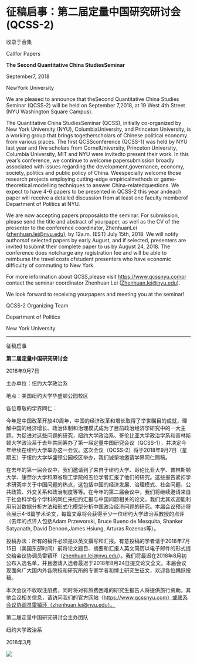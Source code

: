 # 征稿启事：第二届定量中国研究研讨会(QCSS-2)


收录于合集

Callfor Papers

 **The Second Quantitative China StudiesSeminar**

September7, 2018

NewYork University

  

  

We are pleased to announce that theSecond Quantitative China Studies Seminar
(QCSS-2) will be held on September 7,2018, at 19 West 4th Street (NYU
Washington Square Campus).

The Quantitative China StudiesSeminar (QCSS), initially co-organized by New
York University (NYU), ColumbiaUniversity, and Princeton University, is a
working group that brings togetherscholars of Chinese political economy from
various places. The first QCSSconference (QCSS-1) was held by NYU last year
and five scholars from CornelUniversity, Princeton University, Columbia
University, MIT and NYU were invitedto present their work. In this year’s
conference, we continue to welcome papersubmission broadly associated with
issues regarding the development,governance, economy, society, politics and
public policy of China. Weespecially welcome those research projects employing
cutting-edge empiricalmethods or game-theoretical modelling techniques to
answer China-relatedquestions. We expect to have 4-6 papers to be presented in
QCSS-2 this year andeach paper will receive a detailed discussion from at
least one faculty memberof Department of Politics at NYU.

We are now accepting papers proposalsto the seminar. For submission, please
send the title and abstract of yourpaper, as well as the CV of the presenter
to the conference coordinator, ZhenhuanLei (zhenhuan.lei@nyu.edu), by 12a.m.
(EST) July 15th, 2018. We will notify authorsof selected papers by early
August, and if selected, presenters are invited tosubmit their complete paper
to us by August 24, 2018. The conference does notcharge any registration fee
and will be able to reimburse the travel costs ofstudent presenters who have
economic difficulty of commuting to New York.

For more information about QCSS,please visit https://www.qcssnyu.comor contact
the seminar coordinator Zhenhuan Lei (Zhenhuan.lei@nyu.edu).

We look forward to receiving yourpapers and meeting you at the seminar!

QCSS-2 Organizing Team

Department of Politics

New York University

  

  

* * *

  

征稿启事

 **第二届定量中国研究研讨会**

2018年9月7日

主办单位：纽约大学政治系

地点：美国纽约大学华盛顿公园校区

  

各位尊敬的学界同仁：

今年是中国改革开放40周年，中国的经济改革和增长取得了举世瞩目的成就，理解中国的经济增长、政治体制和治理模式成为了目前政治经济学研究中的一大主题。为促进对这些问题的研究，纽约大学政治系、哥伦比亚大学政治学系和普林斯顿大学政治系于去年共同筹办了第一届定量中国研究会议（QCSS-1），并决定今年继续在纽约大学举办这一会议。这次会议（QCSS-2）将于2018年9月7日（星期五）于纽约大学华盛顿公园校区举办，我们诚挚地邀请学界同仁赐稿。

  

在去年的第一届会议中，我们邀请到了来自于纽约大学、哥伦比亚大学、普林斯顿大学、康奈尔大学和麻省理工学院的五位学者汇报了他们的研究。这些报告紧扣学术研究中关于中国问题的热点，这包括中国的经济发展、治理模式、社会问题、公共政策、外交关系和政治制度等等。在今年的第二届会议中，我们将继续邀请来自于社会科学各个学科的同仁来纽约汇报与中国问题相关的论文，我们尤其欢迎能利用前沿数据分析方法和形式化模型分析中国政治经济问题的研究。本届会议预计将会展示4-6篇学术论文，每篇文章将会获得至少一位纽约大学政治系教授的点评（去年的点评人包括Adam
Przeworski, Bruce Bueno de Mesquita, Shanker Satyanath, David Denoon,James
Hsiung, Arturas Rozenas等）。

  

投稿办法：所有的稿件必须是以英文撰写和汇报。有意投稿的学者请于2018年7月15日（美国东部时间）前将论文题目、摘要和汇报人英文简历以电子邮件的形式提交给会议协调员雷镇环（zhenhuan.lei@nyu.edu）。我们将最迟在2018年8月初公布入选名单，并且邀请入选者最迟于2018年8月24日提交论文全文。本届会议现面向广大国内外各院校和研究所的专家学者和博士研究生征文，欢迎各位踊跃投稿。

  

本次会议不收取注册费，同时将对有旅费困难的研究生报告人将提供旅行资助。其他会议相关信息，请访问我们的官方网站（https://www.qcssnyu.com）或联系会议协调员雷镇环（zhenhuan.lei@nyu.edu）。

第二届定量中国研究研讨会主办团队

纽约大学政治系

2018年3月

  

![](/images/584/2.png)

  

